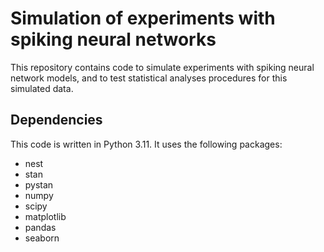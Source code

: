 # Simulation of experiments with spiking neural networks

This repository contains code to simulate experiments with spiking neural
network models, and to test statistical analyses procedures for
this simulated data.

## Dependencies

This code is written in Python 3.11. It uses the following packages:
* nest
* stan
* pystan
* numpy
* scipy
* matplotlib
* pandas
* seaborn


